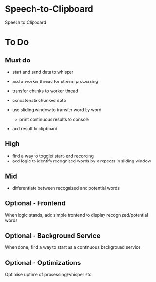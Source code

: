 # Speech-to-Clipboard
Speech to Clipboard


# To Do

## Must do
- start and send data to whisper
- add a worker thread for stream processing
- transfer chunks to worker thread
- concatenate chunked data
- use sliding window to transfer word by word
    - print continuous results to console

- add result to clipboard

## High
- find a way to toggle/ start-end recording
- add logic to identify recognized words by x repeats in sliding window

## Mid
- differentiate between recognized and potential words

## Optional - Frontend
When logic stands, add simple frontend to display recognized/potential words
## Optional - Background Service
When done, find a way to start as a continuous background service
## Optional - Optimizations
Optimise uptime of processing/whisper etc.
